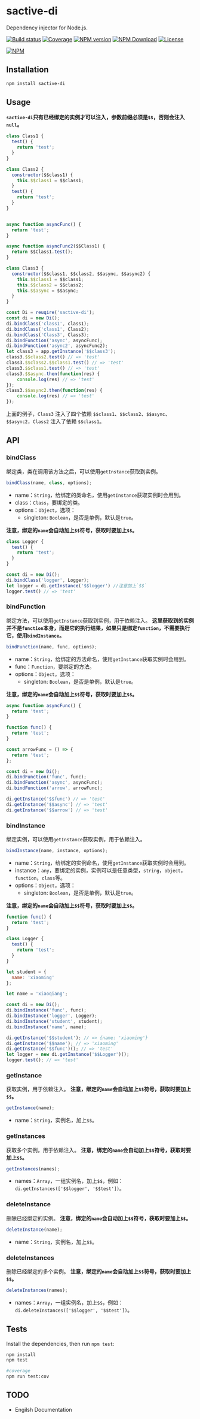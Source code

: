 # sactive-di

Dependency injector for Node.js.

[![Build status][travis-image]][travis-url]
[![Coverage][cov-image]][cov-url]
[![NPM version][npm-image]][npm-url]
[![NPM Download][npm-download]][npm-url]
[![License][license-image]][license-url]

[![NPM](https://nodei.co/npm/sactive-di.png?downloads=true)](https://nodei.co/npm/sactive-di/)

## Installation
```bash
npm install sactive-di
```

## Usage

**`sactive-di`只有已经绑定的实例才可以注入，参数前缀必须是`$$`，否则会注入`null`。**

```javascript
class Class1 {
  test() {
    return 'test';
  }
}

class Class2 {
  constructor($$class1) {
    this.$$class1 = $$class1;
  }
  test() {
    return 'test';
  }
}


async function asyncFunc() {
  return 'test';
}

async function asyncFunc2($$Class1) {
  return $$Class1.test();
}

class Class3 {
  constructor($$class1, $$class2, $$async, $$async2) {
    this.$$class1 = $$class1;
    this.$$class2 = $$class2;
    this.$$async = $$async;
  }
}

const Di = reuqire('sactive-di');
const di = new Di();
di.bindClass('class1', class1);
di.bindClass('class1', Class2);
di.bindClass('Class3', Class3);
di.bindFunction('async', asyncFunc);
di.bindFunction('async2', asyncFunc2);
let class3 = app.getInstance('$$class3');
class3.$$class2.test() // => 'test'
class3.$$class2.$$class1.test() // => 'test'
class3.$$class1.test() // => 'test'
class3.$$async.then(function(res) {
    console.log(res) // => 'test'
});
class3.$$async2.then(function(res) {
    console.log(res) // => 'test'
});
```

上面的例子，`Class3` 注入了四个依赖 `$$class1`、`$$class2`、`$$async`、`$$async2`，`Class2` 注入了依赖 `$$class1`。

## API
### bindClass

绑定类，类在调用该方法之后，可以使用`getInstance`获取到实例。

```javascript
bindClass(name, class, options);
```
- name：`String`，给绑定的类命名，使用`getInstance`获取实例时会用到。
- class：`Class`，要绑定的类。
- options：`Object`，选项：
  - singleton: `Boolean`，是否是单例，默认是`true`。

**注意，绑定的`name`会自动加上`$$`符号，获取时要加上`$$`。**

```javascript
class Logger {
  test() {
    return 'test';
  }
}

const di = new Di();
di.bindClass('logger', Logger);
let logger = di.getInstance('$$logger') //注意加上`$$`
logger.test() // => 'test'
```

### bindFunction

绑定方法，可以使用`getInstance`获取到实例，用于依赖注入。
**这里获取到的实例并不是`function`本身，而是它的执行结果，如果只是绑定`function`，不需要执行它，使用`bindInstance`。**

```javascript
bindFunction(name, func, options);
```
- name：`String`，给绑定的方法命名，使用`getInstance`获取实例时会用到。
- func：`Function`，要绑定的方法。
- options：`Object`，选项：
  - singleton: `Boolean`，是否是单例，默认是`true`。

**注意，绑定的`name`会自动加上`$$`符号，获取时要加上`$$`。**

```javascript
async function asyncFunc() {
  return 'test';
}

function func() {
  return 'test';
}

const arrowFunc = () => {
  return 'test';
};

const di = new Di();
di.bindFunction('func', func);
di.bindFunction('async', asyncFunc);
di.bindFunction('arrow', arrowFunc);

di.getInstance('$$func') // => 'test'
di.getInstance('$$async') // => 'test'
di.getInstance('$$arrow') // => 'test'
```

### bindInstance

绑定实例，可以使用`getInstance`获取实例，用于依赖注入。

```javascript
bindInstance(name, instance, options);
```
- name：`String`，给绑定的实例命名，使用`getInstance`获取实例时会用到。
- instance：`any`，要绑定的实例，实例可以是任意类型，`string`，`object`，`function`，`class`等。
- options：`Object`，选项：
  - singleton: `Boolean`，是否是单例，默认是`true`。

**注意，绑定的`name`会自动加上`$$`符号，获取时要加上`$$`。**

```javascript
function func() {
  return 'test';
}

class Logger {
  test() {
    return 'test';
  }
}

let student = {
  name: 'xiaoming'
};

let name = 'xiaoqiang';

const di = new Di();
di.bindInstance('func', func);
di.bindInstance('logger', Logger);
di.bindInstance('student', student);
di.bindInstance('name', name);

di.getInstance('$$student'); // => {name: 'xiaoming'}
di.getInstance('$$name'); // => 'xiaoming'
di.getInstance('$$func')(); // => 'test'
let logger = new di.getInstance('$$Logger')();
logger.test(); // => 'test'
```

### getInstance

获取实例，用于依赖注入。
**注意，绑定的`name`会自动加上`$$`符号，获取时要加上`$$`。**

```javascript
getInstance(name);
```

- name：`String`，实例名，加上`$$`。

### getInstances

获取多个实例，用于依赖注入。
**注意，绑定的`name`会自动加上`$$`符号，获取时要加上`$$`。**

```javascript
getInstances(names);
```
- names：`Array`，一组实例名，加上`$$`，例如：`di.getInstances(['$$logger', '$$test'])`。

### deleteInstance

删除已经绑定的实例。
**注意，绑定的`name`会自动加上`$$`符号，获取时要加上`$$`。**

```javascript
deleteInstance(name);
```

- name：`String`，实例名，加上`$$`。

### deleteInstances

删除已经绑定的多个实例。
**注意，绑定的`name`会自动加上`$$`符号，获取时要加上`$$`。**

```javascript
deleteInstances(names);
```
- names：`Array`，一组实例名，加上`$$`，例如：`di.deleteInstances(['$$logger', '$$test'])`。

## Tests
Install the dependencies, then run `npm test`:
``` bash
npm install
npm test

#coverage
npm run test:cov
```

## TODO
- Engilsh Documentation

[npm-image]: https://img.shields.io/npm/v/sactive-di.svg
[npm-url]: https://www.npmjs.com/package/sactive-di
[travis-image]: https://travis-ci.org/shipengqi/sactive-di.svg?branch=master
[travis-url]: https://www.travis-ci.org/shipengqi/sactive-di
[cov-image]: https://codecov.io/gh/shipengqi/sactive-di/branch/master/graph/badge.svg
[cov-url]: https://codecov.io/gh/shipengqi/sactive-di
[npm-download]: https://img.shields.io/npm/dw/sactive-di.svg
[license-image]: http://img.shields.io/npm/l/sactive-di.svg
[license-url]: ./LICENSE